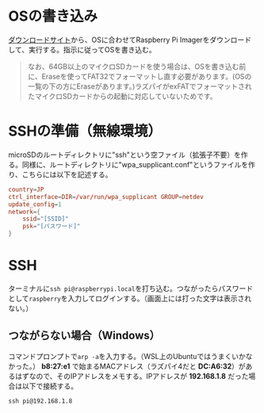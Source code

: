# OSの書き込み
[ダウンロードサイト](https://www.raspberrypi.org/software/)から、OSに合わせてRaspberry Pi Imagerをダウンロードして、実行する。指示に従ってOSを書き込む。

> なお、64GB以上のマイクロSDカードを使う場合は、OSを書き込む前に、Eraseを使ってFAT32でフォーマットし直す必要があります。(OSの一覧の下の方にEraseがあります。)ラズパイがexFATでフォーマットされたマイクロSDカードからの起動に対応していないためです。

# SSHの準備（無線環境）
microSDのルートディレクトリに"ssh"という空ファイル（拡張子不要）を作る。同様に、ルートディレクトリに"wpa_supplicant.conf"というファイルを作り、こちらには以下を記述する。

```wpa_supplicant.conf
country=JP
ctrl_interface=DIR=/var/run/wpa_supplicant GROUP=netdev
update_config=1
network={
    ssid="[SSID]"
    psk="[パスワード]"
}
```

# SSH
ターミナルに`ssh pi@raspberrypi.local`を打ち込む。つながったらパスワードとして`raspberry`を入力してログインする。（画面上には打った文字は表示されない。）

## つながらない場合（Windows）
コマンドプロンプトで`arp -a`を入力する。（WSL上のUbuntuではうまくいかなかった。） **b8:27:e1** で始まるMACアドレス（ラズパイ4だと **DC:A6:32**）があるはずなので、そのIPアドレスをメモする。IPアドレスが **192.168.1.8** だった場合は以下で接続する。

```
ssh pi@192.168.1.8
```
